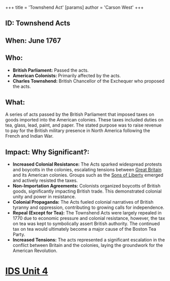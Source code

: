 +++
 title = 'Townshend Act'
[params]
	author = 'Carson West'
+++
## ID: Townshend Acts

## When: June 1767

## Who:
* **British Parliament:**  Passed the acts.
* **American Colonists:** Primarily affected by the acts.  
* **Charles Townshend:**  British Chancellor of the Exchequer who proposed the acts.

## What: 
A series of acts passed by the British Parliament that imposed taxes on goods imported into the American colonies.  These taxes included duties on tea, glass, lead, paint, and paper.  The stated purpose was to raise revenue to pay for the British military presence in North America following the French and Indian War.

## Impact: Why Significant?:
* **Increased Colonial Resistance:** The Acts sparked widespread protests and boycotts in the colonies, escalating tensions between [Great Britain](./../great-britain/) and its American colonies.  Groups such as the [Sons of Liberty](./../sons-of-liberty/) emerged and actively resisted the taxes.
* **Non-Importation Agreements:** Colonists organized boycotts of British goods, significantly impacting British trade.  This demonstrated colonial unity and power in resistance.
* **Colonial Propaganda:** The Acts fueled colonial narratives of British tyranny and oppression, contributing to growing calls for independence.
* **Repeal (Except for Tea):**  The Townshend Acts were largely repealed in 1770 due to economic pressure and colonial resistance, however, the tax on tea was kept to symbolically assert British authority.  The continued tax on tea would ultimately become a major cause of the Boston Tea Party.
* **Increased Tensions:** The acts represented a significant escalation in the conflict between Britain and the colonies, laying the groundwork for the American Revolution.

# [IDS Unit 4](./../ids-unit-4/)
